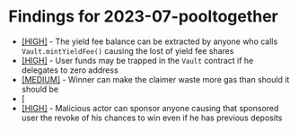 # Findings for 2023-07-pooltogether 

- [[HIGH]]([HIGH]-1800039139/README.md) - The yield fee balance can be extracted by anyone who calls `Vault.mintYieldFee()` causing the lost of yield fee shares
- [[HIGH]]([HIGH]-1801791817/README.md) - User funds may be trapped in the `Vault` contract if he delegates to zero address
- [[MEDIUM]]([MEDIUM]-1804019649/README.md) - Winner can make the claimer waste more gas than should it should be
- [
- [[HIGH]]([HIGH]-1803477348/README.md) - Malicious actor can sponsor anyone causing that sponsored user the revoke of his chances to win even if he has previous deposits
